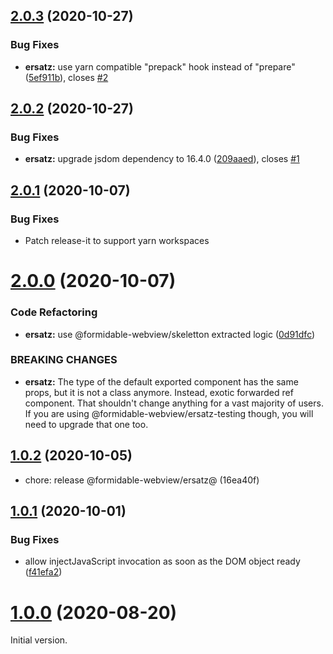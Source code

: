 ## [2.0.3](https://github.com/formidable-webview/ersatz/compare/@formidable-webview/ersatz@2.0.2...@formidable-webview/ersatz@2.0.3) (2020-10-27)


### Bug Fixes

* **ersatz:** use yarn compatible "prepack" hook instead of "prepare" ([5ef911b](https://github.com/formidable-webview/ersatz/commit/5ef911b351302412b34450a9889fd97b6013728f)), closes [#2](https://github.com/formidable-webview/ersatz/issues/2)

## [2.0.2](https://github.com/formidable-webview/ersatz/compare/@formidable-webview/ersatz@2.0.1...@formidable-webview/ersatz@2.0.2) (2020-10-27)


### Bug Fixes

* **ersatz:** upgrade jsdom dependency to 16.4.0 ([209aaed](https://github.com/formidable-webview/ersatz/commit/209aaedbbc274f11eb12bcfe81b556d875bc4c20)), closes [#1](https://github.com/formidable-webview/ersatz/issues/1)

## [2.0.1](https://github.com/formidable-webview/ersatz/compare/@formidable-webview/ersatz@2.0.0...@formidable-webview/ersatz@2.0.1) (2020-10-07)

### Bug Fixes

- Patch release-it to support yarn workspaces

# [2.0.0](https://github.com/formidable-webview/ersatz/compare/@formidable-webview/ersatz-testing@2.0.0...@formidable-webview/ersatz@2.0.0) (2020-10-07)


### Code Refactoring

* **ersatz:** use @formidable-webview/skeletton extracted logic ([0d91dfc](https://github.com/formidable-webview/ersatz/commit/0d91dfc2c69fe1e15f5732320d361d7c7d228154))


### BREAKING CHANGES

* **ersatz:** The type of the default exported component has the same
props, but it is not a class anymore. Instead, exotic forwarded ref
component. That shouldn't change anything for a vast majority of users.
If you are using @formidable-webview/ersatz-testing though, you will
need to upgrade that one too.

## [1.0.2](https://github.com/formidable-webview/ersatz/compare/v1.0.1...@formidable-webview/ersatz@1.0.2) (2020-10-05)

* chore: release @formidable-webview/ersatz@ (16ea40f)


## [1.0.1](https://github.com/formidable-webview/ersatz/compare/v1.0.0...v1.0.1) (2020-10-01)


### Bug Fixes

* allow injectJavaScript invocation as soon as the DOM object ready ([f41efa2](https://github.com/formidable-webview/ersatz/commit/f41efa2efe45046b2c0ce2a88194b89772c8ea39))

# [1.0.0](https://github.com/formidable-webview/ersatz/compare/v0.10.1-alpha.5...v1.0.0) (2020-08-20)

Initial version.
